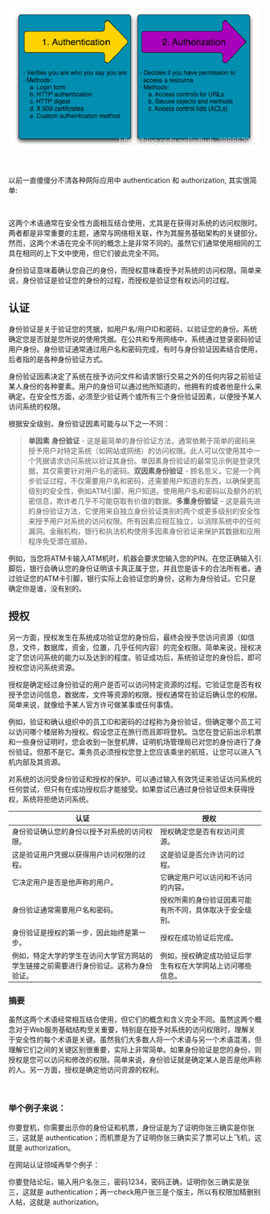![](images/WEBRESOURCE8aee59e646ec9e18032e956d0fa87618stickPicture.png)

 

以前一直傻傻分不清各种网际应用中 authentication 和 authorization, 其实很简单:

 

这两个术语通常在安全性方面相互结合使用，尤其是在获得对系统的访问权限时。两者都是非常重要的主题，通常与网络相关联，作为其服务基础架构的关键部分。然而，这两个术语在完全不同的概念上是非常不同的。虽然它们通常使用相同的工具在相同的上下文中使用，但它们彼此完全不同。

身份验证意味着确认您自己的身份，而授权意味着授予对系统的访问权限。简单来说，身份验证是验证您的身份的过程，而授权是验证您有权访问的过程。

## 认证

身份验证是关于验证您的凭据，如用户名/用户ID和密码，以验证您的身份。系统确定您是否就是您所说的使用凭据。在公共和专用网络中，系统通过登录密码验证用户身份。身份验证通常通过用户名和密码完成，有时与身份验证因素结合使用，后者指的是各种身份验证方式。

身份验证因素决定了系统在授予访问文件和请求银行交易之外的任何内容之前验证某人身份的各种要素。用户的身份可以通过他所知道的，他拥有的或者他是什么来确定。在安全性方面，必须至少验证两个或所有三个身份验证因素，以便授予某人访问系统的权限。

根据安全级别，身份验证因素可能与以下之一不同：

> **单因素** **身份验证** - 这是最简单的身份验证方法，通常依赖于简单的密码来授予用户对特定系统（如网站或网络）的访问权限。此人可以仅使用其中一个凭据请求访问系统以验证其身份。单因素身份验证的最常见示例是登录凭据，其仅需要针对用户名的密码。**双因素身份验证** - 顾名思义，它是一个两步验证过程，不仅需要用户名和密码，还需要用户知道的东西，以确保更高级别的安全性，例如ATM引脚，用户知道。使用用户名和密码以及额外的机密信息，欺诈者几乎不可能窃取有价值的数据。**多重身份验证** - 这是最先进的身份验证方法，它使用来自独立身份验证类别的两个或更多级别的安全性来授予用户对系统的访问权限。所有因素应相互独立，以消除系统中的任何漏洞。金融机构，银行和执法机构使用多因素身份验证来保护其数据和应用程序免受潜在威胁。


例如，当您将ATM卡输入ATM机时，机器会要求您输入您的PIN。在您正确输入引脚后，银行会确认您的身份证明该卡真正属于您，并且您是该卡的合法所有者。通过验证您的ATM卡引脚，银行实际上会验证您的身份，这称为身份验证。它只是确定你是谁，没有别的。

## 授权

另一方面，授权发生在系统成功验证您的身份后，最终会授予您访问资源（如信息，文件，数据库，资金，位置，几乎任何内容）的完全权限。简单来说，授权决定了您访问系统的能力以及达到的程度。验证成功后，系统验证您的身份后，即可授权您访问系统资源。

授权是确定经过身份验证的用户是否可以访问特定资源的过程。它验证您是否有权授予您访问信息，数据库，文件等资源的权限。授权通常在验证后确认您的权限。简单来说，就像给予某人官方许可做某事或任何事情。

例如，验证和确认组织中的员工ID和密码的过程称为身份验证，但确定哪个员工可以访问哪个楼层称为授权。假设您正在旅行而且即将登机。当您在登记前出示机票和一些身份证明时，您会收到一张登机牌，证明机场管理局已对您的身份进行了身份验证。但那不是它。乘务员必须授权您登上您应该乘坐的航班，让您可以进入飞机内部及其资源。

对系统的访问受身份验证和授权的保护。可以通过输入有效凭证来验证访问系统的任何尝试，但只有在成功授权后才能接受。如果尝试已通过身份验证但未获得授权，系统将拒绝访问系统。

| 认证 | 授权 | 
| -- | -- |
| 身份验证确认您的身份以授予对系统的访问权限。 | 授权确定您是否有权访问资源。 | 
| 这是验证用户凭据以获得用户访问权限的过程。 | 这是验证是否允许访问的过程。 | 
| 它决定用户是否是他声称的用户。 | 它确定用户可以访问和不访问的内容。 | 
| 身份验证通常需要用户名和密码。 | 授权所需的身份验证因素可能有所不同，具体取决于安全级别。 | 
| 身份验证是授权的第一步，因此始终是第一步。 | 授权在成功验证后完成。 | 
| 例如，特定大学的学生在访问大学官方网站的学生链接之前需要进行身份验证。这称为身份验证。 | 例如，授权确定成功验证后学生有权在大学网站上访问哪些信息。 | 


### 摘要

虽然这两个术语经常相互结合使用，但它们的概念和含义完全不同。虽然这两个概念对于Web服务基础结构至关重要，特别是在授予对系统的访问权限时，理解关于安全性的每个术语是关键。虽然我们大多数人将一个术语与另一个术语混淆，但理解它们之间的关键区别很重要，实际上非常简单。如果身份验证是您的身份，则授权是您可以访问和修改的权限。简单来说，身份验证就是确定某人是否是他声称的人。另一方面，授权是确定他访问资源的权利。

 

### 举个例子来说：

你要登机，你需要出示你的身份证和机票，身份证是为了证明你张三确实是你张三，这就是 authentication；而机票是为了证明你张三确实买了票可以上飞机，这就是 authorization。

在网站认证领域再举个例子：

你要登陆论坛，输入用户名张三，密码1234，密码正确，证明你张三确实是张三，这就是 authentication；再一check用户张三是个版主，所以有权限加精删别人帖，这就是 authorization。